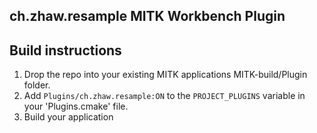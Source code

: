 ## ch.zhaw.resample MITK Workbench Plugin

## Build instructions
1. Drop the repo into your existing MITK applications MITK-build/Plugin folder.
2. Add `Plugins/ch.zhaw.resample:ON` to the `PROJECT_PLUGINS` variable in your 'Plugins.cmake' file.
3. Build your application
